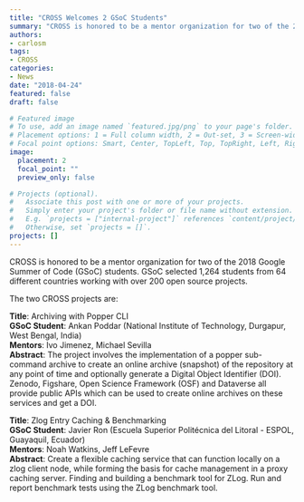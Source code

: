 ```yaml
---
title: "CROSS Welcomes 2 GSoC Students"
summary: "CROSS is honored to be a mentor organization for two of the 2018 Google Summer of Code (GSoC) students. GSoC selected 1,264 students from 64 different countries working with over 200 open source projects."
authors:
- carlosm
tags:
- CROSS
categories:
- News
date: "2018-04-24"
featured: false
draft: false

# Featured image
# To use, add an image named `featured.jpg/png` to your page's folder.
# Placement options: 1 = Full column width, 2 = Out-set, 3 = Screen-width
# Focal point options: Smart, Center, TopLeft, Top, TopRight, Left, Right, BottomLeft, Bottom, BottomRight
image:
  placement: 2
  focal_point: ""
  preview_only: false

# Projects (optional).
#   Associate this post with one or more of your projects.
#   Simply enter your project's folder or file name without extension.
#   E.g. `projects = ["internal-project"]` references `content/project/deep-learning/index.md`.
#   Otherwise, set `projects = []`.
projects: []
---
```

CROSS is  honored to be a mentor organization for two of the 2018 Google Summer of Code (GSoC) students. GSoC selected 1,264 students from 64 different  countries working with over 200 open source projects. 

The two CROSS projects are:

**Title**: Archiving with Popper CLI  
**GSoC Student**: Ankan Poddar (National Institute of Technology, Durgapur, West Bengal, India)  
**Mentors**: Ivo Jimenez, Michael Sevilla  
**Abstract**:  The project involves the implementation of a popper sub-command archive  to create an online archive (snapshot) of the repository at any point of time and optionally generate a Digital Object Identifier (DOI). Zenodo, Figshare, Open Science Framework (OSF) and Dataverse all provide public APIs which can be used to create online archives on these services and  get a DOI.  

**Title**: Zlog Entry Caching & Benchmarking  
**GSoC Student**: Javier Ron (Escuela Superior Politécnica del Litoral - ESPOL, Guayaquil, Ecuador)  
**Mentors**: Noah Watkins, Jeff LeFevre  
**Abstract**: Create a flexible caching service that can function locally on a zlog  client node, while forming the basis for cache management in a proxy  caching server. Finding and building a benchmark tool for ZLog. Run and  report benchmark tests using the ZLog benchmark tool.